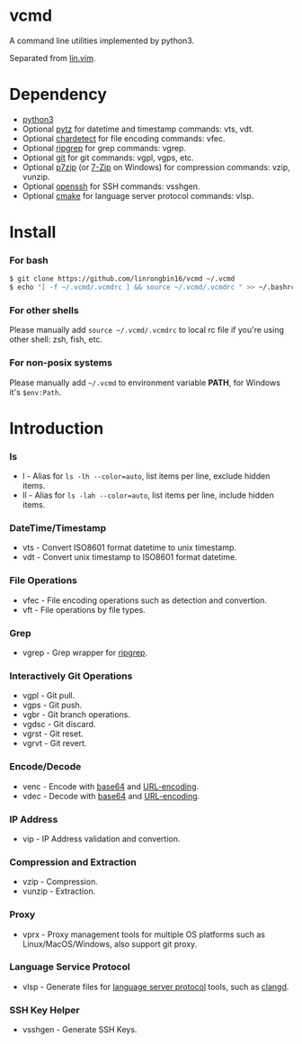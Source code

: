 # vcmd

A command line utilities implemented by python3.

Separated from [lin.vim](https://github.com/linrongbin16/lin.vim).

# Dependency

- [python3](https://www.python.org/)
- Optional [pytz](https://pypi.org/project/pytz/) for datetime and timestamp commands: vts, vdt.
- Optional [chardetect](https://pypi.org/project/chardet/) for file encoding commands: vfec.
- Optional [ripgrep](https://github.com/BurntSushi/ripgrep) for grep commands: vgrep.
- Optional [git](https://git-scm.com/) for git commands: vgpl, vgps, etc.
- Optional [p7zip](http://p7zip.sourceforge.net/) (or [7-Zip](https://www.7-zip.org/download.html) on Windows) for compression commands: vzip, vunzip.
- Optional [openssh](https://www.openssh.com/) for SSH commands: vsshgen.
- Optional [cmake](https://cmake.org/) for language server protocol commands: vlsp.

# Install

### For bash

```bash
$ git clone https://github.com/linrongbin16/vcmd ~/.vcmd
$ echo "[ -f ~/.vcmd/.vcmdrc ] && source ~/.vcmd/.vcmdrc " >> ~/.bashrc
```

### For other shells

Please manually add `source ~/.vcmd/.vcmdrc` to local rc file if you're using other shell: zsh, fish, etc.

### For non-posix systems

Please manually add `~/.vcmd` to environment variable **PATH**, for Windows it's `$env:Path`.

# Introduction

### ls

- l - Alias for `ls -lh --color=auto`, list items per line, exclude hidden items.
- ll - Alias for `ls -lah --color=auto`, list items per line, include hidden items.

### DateTime/Timestamp

- vts - Convert ISO8601 format datetime to unix timestamp.
- vdt - Convert unix timestamp to ISO8601 format datetime.

### File Operations

- vfec - File encoding operations such as detection and convertion.
- vft - File operations by file types.

### Grep

- vgrep - Grep wrapper for [ripgrep](https://github.com/BurntSushi/ripgrep).

### Interactively Git Operations

- vgpl - Git pull.
- vgps - Git push.
- vgbr - Git branch operations.
- vgdsc - Git discard.
- vgrst - Git reset.
- vgrvt - Git revert.

### Encode/Decode

- venc - Encode with [base64](https://en.wikipedia.org/wiki/Base64) and [URL-encoding](https://en.wikipedia.org/wiki/Percent-encoding).
- vdec - Decode with [base64](https://en.wikipedia.org/wiki/Base64) and [URL-encoding](https://en.wikipedia.org/wiki/Percent-encoding).

### IP Address

- vip - IP Address validation and convertion.

### Compression and Extraction

- vzip - Compression.
- vunzip - Extraction.

### Proxy

- vprx - Proxy management tools for multiple OS platforms such as Linux/MacOS/Windows, also support git proxy.

### Language Service Protocol

- vlsp - Generate files for [language server protocol](https://microsoft.github.io/language-server-protocol/) tools, such as [clangd](https://clangd.llvm.org/).

### SSH Key Helper

- vsshgen - Generate SSH Keys.
